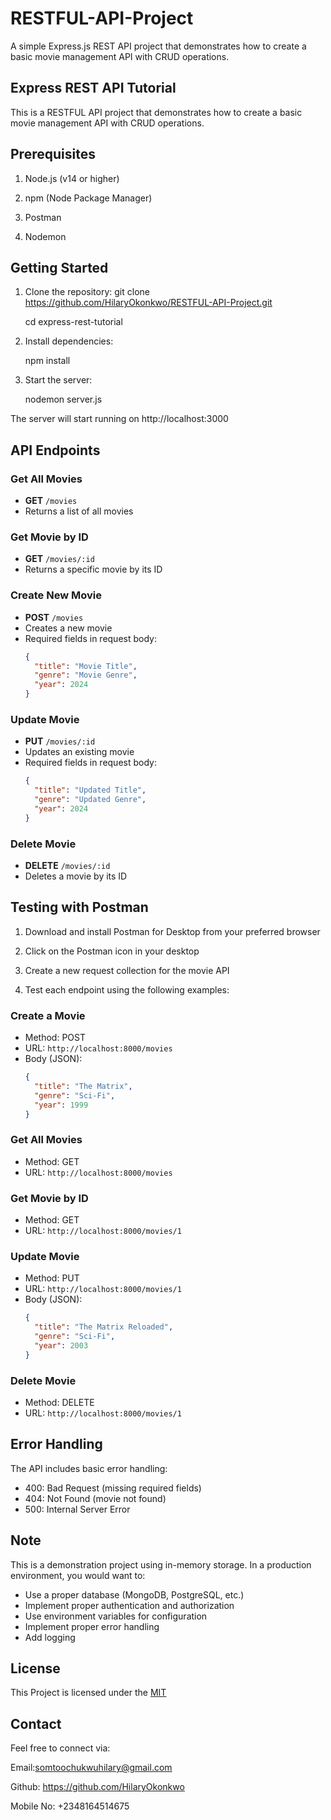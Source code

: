 # RESTFUL-API-Project
A simple Express.js REST API project that demonstrates how to create a basic movie management API with CRUD operations.

## Express REST API Tutorial
This is a RESTFUL API project that demonstrates how to create a basic movie management API with CRUD operations.

## Prerequisites

 1. Node.js (v14 or higher)

 2. npm (Node Package Manager)

 3. Postman 

 4. Nodemon

## Getting Started

 1. Clone the repository:
    git clone https://github.com/HilaryOkonkwo/RESTFUL-API-Project.git

    cd express-rest-tutorial

 2. Install dependencies:

    npm install

 3. Start the server:

    nodemon server.js

  The server will start running on http://localhost:3000

## API Endpoints

### Get All Movies
- **GET** `/movies`
- Returns a list of all movies

### Get Movie by ID
- **GET** `/movies/:id`
- Returns a specific movie by its ID

### Create New Movie
- **POST** `/movies`
- Creates a new movie
- Required fields in request body:
  ```json
  {
    "title": "Movie Title",
    "genre": "Movie Genre",
    "year": 2024
  }
  ```

### Update Movie
- **PUT** `/movies/:id`
- Updates an existing movie
- Required fields in request body:
  ```json
  {
    "title": "Updated Title",
    "genre": "Updated Genre",
    "year": 2024
  }
  ```

### Delete Movie
- **DELETE** `/movies/:id`
- Deletes a movie by its ID

## Testing with Postman

1. Download and install Postman for Desktop from your preferred browser

2. Click on the Postman icon in your desktop 

3. Create a new request collection for the movie API

4. Test each endpoint using the following examples:

### Create a Movie
- Method: POST
- URL: `http://localhost:8000/movies`
- Body (JSON):
  ```json
  {
    "title": "The Matrix",
    "genre": "Sci-Fi",
    "year": 1999
  }
  ```

### Get All Movies
- Method: GET
- URL: `http://localhost:8000/movies`

### Get Movie by ID
- Method: GET
- URL: `http://localhost:8000/movies/1`

### Update Movie
- Method: PUT
- URL: `http://localhost:8000/movies/1`
- Body (JSON):
  ```json
  {
    "title": "The Matrix Reloaded",
    "genre": "Sci-Fi",
    "year": 2003
  }
  ```

### Delete Movie
- Method: DELETE
- URL: `http://localhost:8000/movies/1`

## Error Handling

The API includes basic error handling:
- 400: Bad Request (missing required fields)
- 404: Not Found (movie not found)
- 500: Internal Server Error

## Note

This is a demonstration project using in-memory storage. In a production environment, you would want to:
- Use a proper database (MongoDB, PostgreSQL, etc.)
- Implement proper authentication and authorization
- Use environment variables for configuration
- Implement proper error handling
- Add logging 

## License
  This Project is licensed under the [MIT](https://github.com/HilaryOkonkwo/RESTFUL-API-Project/blob/main/LICENSE)

## Contact
Feel free to connect via:

Email:somtoochukwuhilary@gmail.com

Github: https://github.com/HilaryOkonkwo

Mobile No: +2348164514675